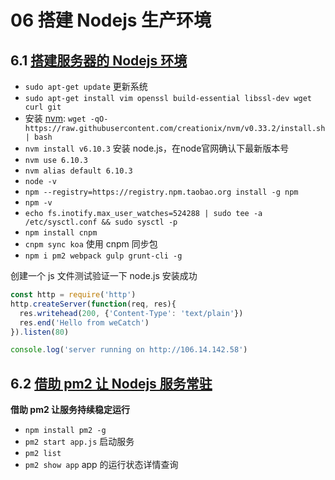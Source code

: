 # 06 搭建 Nodejs 生产环境

## 6.1 [搭建服务器的 Nodejs 环境](http://coding.imooc.com/lesson/95.html#mid=3204)

- `sudo apt-get update` 更新系统
- `sudo apt-get install vim openssl build-essential libssl-dev wget curl git`
- 安装 [nvm](https://github.com/creationix/nvm): `wget -qO- https://raw.githubusercontent.com/creationix/nvm/v0.33.2/install.sh | bash`
- `nvm install v6.10.3` 安装 node.js，在node官网确认下最新版本号
- `nvm use 6.10.3`
- `nvm alias default 6.10.3`
- `node -v`
- `npm --registry=https://registry.npm.taobao.org install -g npm`
- `npm -v`
- `echo fs.inotify.max_user_watches=524288 | sudo tee -a /etc/sysctl.conf && sudo sysctl -p`
- `npm install cnpm`
- `cnpm sync koa` 使用 cnpm 同步包
- `npm i pm2 webpack gulp grunt-cli -g`

创建一个 js 文件测试验证一下 node.js 安装成功

```js
const http = require('http')
http.createServer(function(req, res){
  res.writehead(200, {'Content-Type': 'text/plain'})
  res.end('Hello from weCatch')
}).listen(80)

console.log('server running on http://106.14.142.58')
```

## 6.2 [借助 pm2 让 Nodejs 服务常驻](http://coding.imooc.com/lesson/95.html#mid=3152)

**借助 pm2 让服务持续稳定运行**

- `npm install pm2 -g`
- `pm2 start app.js` 启动服务
- `pm2 list`
- `pm2 show app` app 的运行状态详情查询
